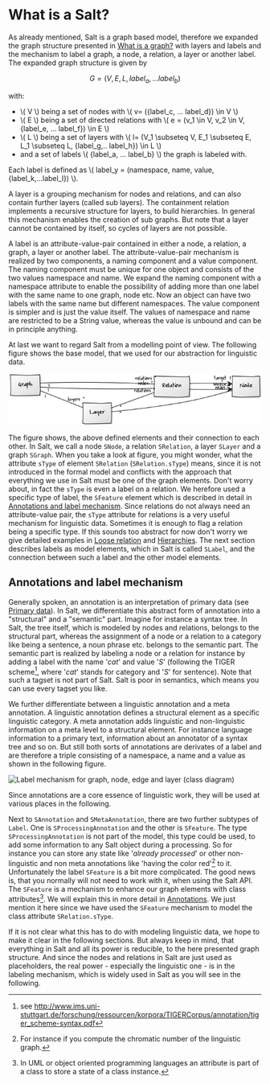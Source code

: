 # What is a Salt?

As already mentioned, Salt is a graph based model, therefore we expanded
the graph structure presented in [What is a graph?](what-is-a-graph.md) with
layers and labels and the mechanism to label a graph, a node, a
relation, a layer or another label. The expanded graph structure is
given by 

$$ G=(V, E, L, {label_a, ... label_b}) $$ 

with:
-   \\( V \\) being a set of nodes with \\( v= ({label_c, ... label_d}) \in V \\)
-   \\( E \\)  being a set of directed relations with \\( e = (v_1 \in V, v_2 \in V,
    {label_e, ... label_f}) \in E \\)
-   \\( L \\) being a set of layers with \\( l= (V_1 \subseteq V, E_1 \subseteq E, L_1 \subseteq L, {label_g,.. label_h}) \in L \\)
-   and a set of labels \\( {label_a, ... label_b} \\) the graph is labeled
    with.

Each label is defined as \\( label_y = (namespace, name, value,
{label_k,\...label_l}) \\).

A layer is a grouping mechanism for nodes and relations, and can also
contain further layers (called sub layers). The containment relation
implements a recursive structure for layers, to build hierarchies. In
general this mechanism enables the creation of sub graphs. But note that
a layer cannot be contained by itself, so cycles of layers are not
possible.

A label is an attribute-value-pair contained in either a node, a
relation, a graph, a layer or another label. The attribute-value-pair
mechanism is realized by two components, a naming component and a value
component. The naming component must be unique for one object and
consists of the two values namespace and name. We expand the naming
component with a namespace attribute to enable the possibility of adding
more than one label with the same name to one graph, node etc. Now an
object can have two labels with the same name but different namespaces.
The value component is simpler and is just the value itself. The values
of namespace and name are restricted to be a String value, whereas the
value is unbound and can be in principle anything.

At last we want to regard Salt from a modelling point of view. 
The following figure shows the base model, that we used for
our abstraction for linguistic data. 

![Salt's graph model (class diagram)](images/graph_model.png)

The figure shows, the above defined
elements and their connection to each other. In Salt, we call a node
`SNode`, a relation `SRelation`, a layer `SLayer` and a graph `SGraph`.
When you take a look at figure, you might wonder, what the attribute
`sType` of element `SRelation` (`SRelation.sType`) means, since it is
not introduced in the formal model and conflicts with the approach that
everything we use in Salt must be one of the graph elements. Don\'t
worry about, in fact the `sType` is even a label on a relation. We
herefore used a specific type of label, the `SFeature` element which is
described in detail in [Annotations and label mechanism](#annotations-and-label-mechanism).
Since relations do not always need an attribute-value pair, the `sType`
attribute for relations is a very useful mechanism for linguistic data.
Sometimes it is enough to flag a relation being a specific type. If this
sounds too abstract for now don\'t worry we give detailed examples in
[Loose relation](how-does-salt-work/document-structure.md#loose-relation) and
[Hierarchies](how-does-salt-work/document-structure.md#hierarchies). 
The next section describes labels as model elements, which in Salt is called `SLabel`, and
the connection between such a label and the other model elements.

## Annotations and label mechanism

Generally spoken, an annotation is an interpretation of primary data
(see [Primary data](how-does-salt-work/document-structure.md#primary-data)). 
In Salt, we differentiate this
abstract form of annotation into a \"structural\" and a \"semantic\"
part. Imagine for instance a syntax tree. In Salt, the tree itself,
which is modeled by nodes and relations, belongs to the structural part,
whereas the assignment of a node or a relation to a category like being
a sentence, a noun phrase etc. belongs to the semantic part. The
semantic part is realized by labeling a node or a relation for instance
by adding a label with the name \'*cat*\' and value \'*S*\' (following
the TIGER scheme[^5], where \'*cat*\' stands for category and \'*S*\'
for sentence). Note that such a tagset is not part of Salt. Salt is poor
in semantics, which means you can use every tagset you like.

We further differentiate between a linguistic annotation and a meta
annotation. A linguistic annotation defines a structural element as a
specific linguistic category. A meta annotation adds linguistic and
non-linguistic information on a meta level to a structural element. For
instance language information to a primary text, information about an
annotator of a syntax tree and so on. But still both sorts of
annotations are derivates of a label and are therefore a triple
consisting of a namespace, a name and a value as shown in the following figure.

![Label mechanism for graph, node, edge and layer
(class diagram)](images/labelAndGraph.png)

Since annotations are a core essence of linguistic work, they will be
used at various places in the following.

Next to `SAnnotation` and `SMetaAnnotation`, there are two further
subtypes of `Label`. One is `SProcessingAnnotation` and the other is
`SFeature`. The type `SProcessingAnnotation` is not part of the model,
this type could be used, to add some information to any Salt object
during a processing. So for instance you can store any state like
\'*already processed*\' or other non-linguistic and non meta annotations
like \'having the color red\'[^6] to it. Unfortunately the label
`SFeature` is a bit more complicated. The good news is, that you
normally will not need to work with it, when using the Salt API. The
`SFeature` is a mechanism to enhance our graph elements with class
attributes[^7]. We will explain this in more detail in
[Annotations](how-does-salt-work/document-structure.md#annotations). We just mention it here since we have
used the `SFeature` mechanism to model the class attribute
`SRelation.sType`.

If it is not clear what this has to do with modeling linguistic data, we
hope to make it clear in the following sections. But always keep in
mind, that everything in Salt and all its power is reducible, to the
here presented graph structure. And since the nodes and relations in
Salt are just used as placeholders, the real power - especially the
linguistic one - is in the labeling mechanism, which is widely used in
Salt as you will see in the following.

[^5]: see
    <http://www.ims.uni-stuttgart.de/forschung/ressourcen/korpora/TIGERCorpus/annotation/tiger_scheme-syntax.pdf>

[^6]: For instance if you compute the chromatic number of the linguistic
    graph.

[^7]: In UML or object oriented programming languages an attribute is
    part of a class to store a state of a class instance.
